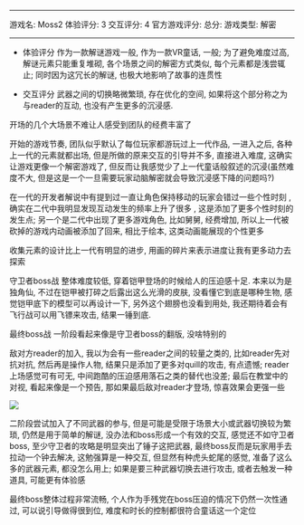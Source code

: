 

---
游戏名: Moss2
体验评分: 3
交互评分: 4
官方游戏评分: 
总分: 
游戏类型: 解密


---

- 体验评分
作为一款解谜游戏一般, 作为一款VR童话, 一般; 为了避免难度过高, 解谜元素只能重复堆砌, 各个场景之间的解密方式类似, 每个元素都是浅尝辄止; 同时因为这冗长的解谜, 也极大地影响了故事的连贯性

- 交互评分
武器之间的切换略微繁琐, 存在优化的空间, 如果将这个部分称之为与reader的互动, 也没有产生更多的沉浸感.


开场的几个大场景不难让人感受到团队的经费丰富了

开始的游戏节奏, 团队似乎默认了每位玩家都游玩过上一代作品, 一进入之后, 各种上一代的元素就都出场, 但是所做的原来交互的引导并不多, 直接进入难度, 这确实让游戏更像一个解密游戏了, 但反而让我感觉少了上一代童话般叙述的沉浸(虽然难度不大, 但是这是一个一旦需要玩家动脑解密就会导致沉浸感下降的问题吗?)

在一代的开发者解说中有提到过一直让角色保持移动的玩家会错过一些个性时刻 , 确实在二代中我明显发现互动发生的频率上升了很多 , 这是添加了更多个性时刻的发生点; 另一个是二代中出现了更多游戏角色, 比如舅舅, 经费增加, 所以上一代被砍掉的游戏内动画被添加了回来, 相比于绘本, 这类动画能展现的个性更多

收集元素的设计比上一代有明显的进步, 用画的碎片来表示进度让我有更多动力去探索

守卫者boss战
整体难度较低, 穿着铠甲登场的时候给人的压迫感十足. 本来以为是独角仙, 不过在铠甲被打碎之后露出这么光滑的皮肤, 没看懂它到底是哪种生物, 感觉铠甲底下的模型可以再设计一下, 另外这个翅膀也没看到用处, 我还期待着会有飞行战可以用飞镖来攻击, 结果一锤到底.

最终boss战
一阶段看起来像是守卫者boss的翻版, 没啥特别的

敌对方reader的加入, 我以为会有一些reader之间的较量之类的, 比如reader先对抗对抗, 然后再是操作人物, 结果只是添加了更多对quill的攻击, 有点遗憾; reader上场感觉可有可无, 中间跑酷的压迫感用落石之类的替代也没差; 最后在教堂中的对视, 看起来像是一个预告, 那如果最后敌对reader才登场, 惊喜效果会更强一些



![](Pasted%20image%2020231203110757.png)

二阶段尝试加入了不同武器的参与, 但是可能是受限于场景大小或武器切换较为繁琐, 仍然是用于简单的解谜, 没办法和boss形成一个有效的交互, 感觉还不如守卫者boss, 至少守卫者的攻略是明显突出了锤子这把武器, 最终boss反而是玩家用手去拉动一个钟去解决, 这勉强算是一种交互, 但显然有种虎头蛇尾的感觉, 准备了这么多的武器元素, 都没怎么用上; 如果是要三种武器切换去进行攻击, 或者去触发一种道具, 可能更有体验感

最终boss整体过程非常流畅, 个人作为手残党在boss压迫的情况下仍然一次性通过, 可以说引导做得很到位, 难度和时长的控制都很符合童话这一个定位

